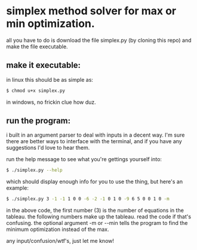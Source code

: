 # simplex method solver for max or min optimization.


all you have to do is download the file simplex.py (by cloning this repo) and make the file executable.

## make it executable:

in linux this should be as simple as:

```sh
$ chmod u+x simplex.py
```

in windows, no frickin clue how duz.

## run the program:

i built in an argument parser to deal with inputs in a decent way. I'm sure there are better ways to interface with the terminal, and if you have any suggestions I'd love to hear them.

run the help message to see what you're gettings yourself into:

```sh
$ ./simplex.py --help
```

which should display enough info for you to use the thing, but here's an example:

```sh
$ ./simplex.py 3 -1 -1 1 0 0 -6 -2 -1 0 1 0 -9 6 5 0 0 1 0 -m
```

in the above code, the first number (3) is the number of equations in the tableau. the following numbers make up the tableau. read the code if that's confusing. the optional argument -m or --min tells the program to find the minimum optimization instead of the max. 

any input/confusion/wtf's, just let me know!
